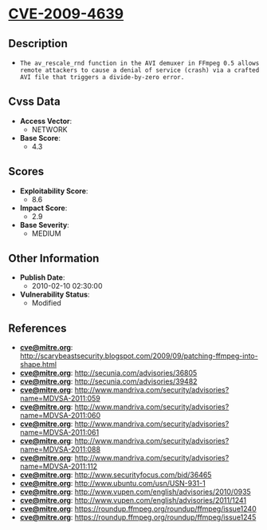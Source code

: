 
# [CVE-2009-4639](http://scarybeastsecurity.blogspot.com/2009/09/patching-ffmpeg-into-shape.html)

## Description

- `The av_rescale_rnd function in the AVI demuxer in FFmpeg 0.5 allows remote attackers to cause a denial of service (crash) via a crafted AVI file that triggers a divide-by-zero error.`

## Cvss Data

- **Access Vector**:
  - NETWORK
- **Base Score**:
  - 4.3

## Scores

- **Exploitability Score**:
  - 8.6
- **Impact Score**:
  - 2.9
- **Base Severity**:
  - MEDIUM

## Other Information

- **Publish Date**:
  - 2010-02-10 02:30:00
- **Vulnerability Status**:
  - Modified

## References

- **cve@mitre.org**: http://scarybeastsecurity.blogspot.com/2009/09/patching-ffmpeg-into-shape.html
- **cve@mitre.org**: http://secunia.com/advisories/36805
- **cve@mitre.org**: http://secunia.com/advisories/39482
- **cve@mitre.org**: http://www.mandriva.com/security/advisories?name=MDVSA-2011:059
- **cve@mitre.org**: http://www.mandriva.com/security/advisories?name=MDVSA-2011:060
- **cve@mitre.org**: http://www.mandriva.com/security/advisories?name=MDVSA-2011:061
- **cve@mitre.org**: http://www.mandriva.com/security/advisories?name=MDVSA-2011:088
- **cve@mitre.org**: http://www.mandriva.com/security/advisories?name=MDVSA-2011:112
- **cve@mitre.org**: http://www.securityfocus.com/bid/36465
- **cve@mitre.org**: http://www.ubuntu.com/usn/USN-931-1
- **cve@mitre.org**: http://www.vupen.com/english/advisories/2010/0935
- **cve@mitre.org**: http://www.vupen.com/english/advisories/2011/1241
- **cve@mitre.org**: https://roundup.ffmpeg.org/roundup/ffmpeg/issue1240
- **cve@mitre.org**: https://roundup.ffmpeg.org/roundup/ffmpeg/issue1245
